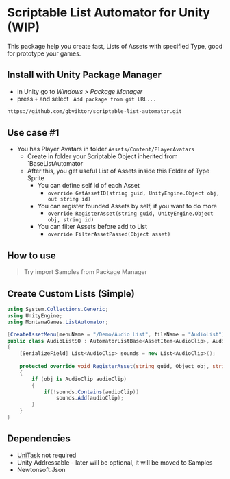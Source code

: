 # Scriptable List Automator for Unity (WIP)
This package help you create fast, Lists of Assets with specified Type, good for prototype your games.

## Install with Unity Package Manager
- in Unity go to *Windows > Package Manager*
- press ` + ` and select ` Add package from git URL...`
```cmd
https://github.com/gbviktor/scriptable-list-automator.git
```


## Use case #1
- You has Player Avatars in folder `Assets/Content/PlayerAvatars`
	- Create in folder your Scriptable Object inherited from `BaseListAutomator<SpriteType>
	- After this, you get useful List of Assets inside this Folder of Type Sprite
		- You can define self id of each Asset 
			- ` override GetAssetID(string guid, UnityEngine.Object obj, out string id) `
		- You can register founded Assets by self, if you want to do more
			- ` override RegisterAsset(string guid, UnityEngine.Object obj, string id) `
		- You can filter Assets before add to List 
			- ` override FilterAssetPassed(Object asset) `


## How to use

> Try import Samples from Package Manager

## Create Custom Lists (Simple)

```csharp
using System.Collections.Generic;
using UnityEngine;
using MontanaGames.ListAutomator;

[CreateAssetMenu(menuName = "/Demo/Audio List", fileName = "AudioList")]
public class AudioListSO : AutomatorListBase<AssetItem<AudioClip>, AudioClipType>
{
	[SerializeField] List<AudioClip> sounds = new List<AudioClip>();
	
	protected override void RegisterAsset(string guid, Object obj, string id)
	{
		if (obj is AudioClip audioClip)
		{
			if(!sounds.Contains(audioClip))
				sounds.Add(audioClip);
		}
	}
}

```

## Dependencies

- [UniTask](https://github.com/Cysharp/UniTask) not required
- Unity Addressable - later will be optional, it will be moved to Samples
- Newtonsoft.Json